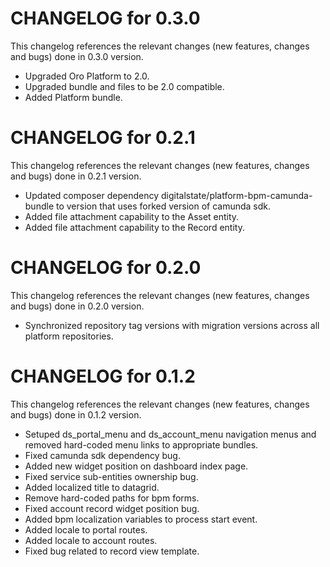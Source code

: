 # CHANGELOG for 0.3.0

This changelog references the relevant changes (new features, changes and bugs) done in 0.3.0 version.

  * Upgraded Oro Platform to 2.0.
  * Upgraded bundle and files to be 2.0 compatible.
  * Added Platform bundle.


# CHANGELOG for 0.2.1

This changelog references the relevant changes (new features, changes and bugs) done in 0.2.1 version.

  * Updated composer dependency digitalstate/platform-bpm-camunda-bundle to version that uses forked version of camunda sdk.
  * Added file attachment capability to the Asset entity.
  * Added file attachment capability to the Record entity.


# CHANGELOG for 0.2.0

This changelog references the relevant changes (new features, changes and bugs) done in 0.2.0 version.

  * Synchronized repository tag versions with migration versions across all platform repositories.


# CHANGELOG for 0.1.2

This changelog references the relevant changes (new features, changes and bugs) done in 0.1.2 version.

  * Setuped ds_portal_menu and ds_account_menu navigation menus and removed hard-coded menu links to appropriate bundles.
  * Fixed camunda sdk dependency bug.
  * Added new widget position on dashboard index page.
  * Fixed service sub-entities ownership bug.
  * Added localized title to datagrid.
  * Remove hard-coded paths for bpm forms.
  * Fixed account record widget position bug.
  * Added bpm localization variables to process start event.
  * Added locale to portal routes.
  * Added locale to account routes.
  * Fixed bug related to record view template.